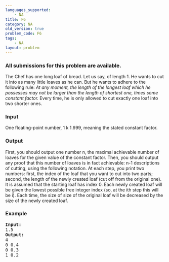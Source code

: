 ```yaml
---
languages_supported:
    - NA
title: F6
category: NA
old_version: true
problem_code: F6
tags:
    - NA
layout: problem
---
```

###  All submissions for this problem are available. 

The Chef has one long loaf of bread. Let us say, of length 1. He wants to cut it into as many little loaves as he can. But he wants to adhere to the following rule: _At any moment, the length of the longest loaf which he possesses may not be larger than the length of shortest one, times some constant factor._ Every time, he is only allowed to cut exactly one loaf into two shorter ones.

### Input

One floating-point number, 1 k 1.999, meaning the stated constant factor.

### Output

First, you should output one number n, the maximal achievable number of loaves for the given value of the constant factor. Then, you should output any proof that this number of loaves is in fact achievable: n-1 descriptions of cutting, using the following notation. At each step, you print two numbers: first, the index of the loaf that you want to cut into two parts; second, the length of the newly created loaf (cut off from the original one). It is assumed that the starting loaf has index 0. Each newly created loaf will be given the lowest possible free integer index (so, at the ith step this will be i). Each time, the size of size of the original loaf will be decreased by the size of the newly created loaf.

### Example

<pre>
<strong>Input:</strong>
1.5
<strong>Output:</strong>
4
0 0.4
0 0.3
1 0.2
</pre>